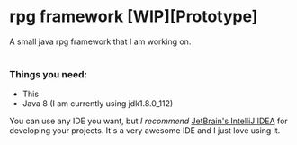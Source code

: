 # rpg framework [WIP][Prototype]
A small java rpg framework that I am working on.<br><br>

### Things you need:
- This
- Java 8 (I am currently using jdk1.8.0_112)

You can use any IDE you want, but <em>I recommend</em> [JetBrain's IntelliJ IDEA](https://www.jetbrains.com/idea/) for developing your projects. It's a very awesome IDE and I just love using it.
